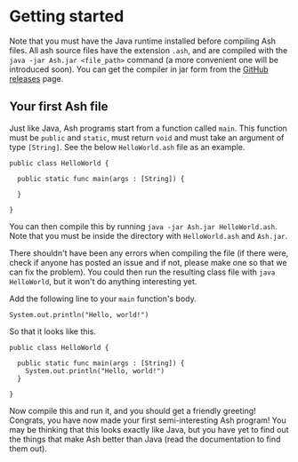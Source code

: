 # Getting started
Note that you must have the Java runtime installed before compiling Ash files.
All ash source files have the extension `.ash`, and are compiled with the `java -jar Ash.jar <file_path>` command (a more convenient one will be introduced soon). You can get the compiler in jar form from the [GitHub releases](https://github.com/ash-lang/ash/releases) page.

## Your first Ash file
Just like Java, Ash programs start from a function called `main`. This function must be `public` and `static`, must return `void` and must take an argument of type `[String]`. See the below `HelloWorld.ash` file as an example.
```
public class HelloWorld {

  public static func main(args : [String]) {
    
  }

}
```
You can then compile this by running `java -jar Ash.jar HelloWorld.ash`. Note that you must be inside the directory with `HelloWorld.ash` and `Ash.jar`.

There shouldn't have been any errors when compiling the file (if there were, check if anyone has posted an issue and if not, please make one so that we can fix the problem).
You could then run the resulting class file with `java HelloWorld`, but it won't do anything interesting yet.

Add the following line to your `main` function's body.
```
System.out.println("Hello, world!")
```
So that it looks like this.
```
public class HelloWorld {

  public static func main(args : [String]) {
    System.out.println("Hello, world!")
  }

}
```
Now compile this and run it, and you should get a friendly greeting!
Congrats, you have now made your first semi-interesting Ash program! You may be thinking that this looks exactly like Java, but you have yet to find out the things that make Ash better than Java (read the documentation to find them out).
